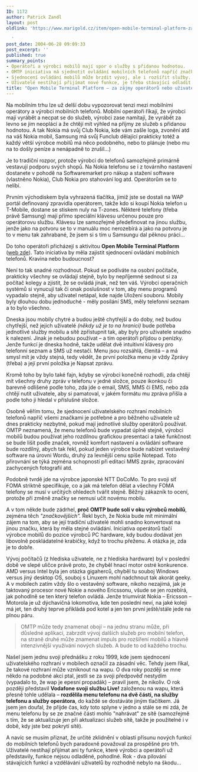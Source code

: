 ```yaml
---
ID: 1172
author: Patrick Zandl
layout: post
oldlink: 'https://www.marigold.cz/item/open-mobile-terminal-platform-za-zajmy-operatoru-nebo-uzivatelu

  '
post_date: 2004-06-28 09:09:33
post_excerpt: ''
published: true
summary_points:
- Operátoři a výrobci mobilů mají spor o služby s přidanou hodnotou.
- OMTP iniciativa má sjednotit ovládání mobilních telefonů napříč značkami.
- Sjednocení ovládání mobilů může brzdit vývoj, ale i rozšířit služby.
- Uživatelé nestíhají přijímat nové funkce, je třeba stávající odladit.
title: "Open Mobile Terminal Platform – za zájmy operátorů nebo uživatelů?"
---
```


<p>
Na mobilním trhu lze už delší dobu vypozorovat tenzi mezi mobilními operátory a výrobci mobilních telefonů. Mobilní operátoři říkají, že výrobci mají vyrábět a necpat se do služeb, výrobci zase namítají, že vyrábět za levno se jim neoplácí a že chtějí mít výhled na příjmy ze služeb s přidanou hodnotou. A tak Nokia má svůj Club Nokia, kde vám zašle loga, zvonění atd na váš Nokia mobil, Samsung má svůj Funclub dělající prakticky totéž a každý větší výrobce mobilů má něco podobného, nebo to plánuje (nebo mu na to došly peníze a nenápadně to zrušil...)</p>
<p>
Je to tradiční rozpor, protože výrobci do telefonů samozřejmě primárně vestavují podporu svých shopů. Na Nokia telefonu se i z továrního nastavení dostanete v pohodě na Softwaremarket pro nákup a stažení software (vlastněno Nokia), Club Nokia pro stahování log atd. Operátorům se to nelíbí. </p>
<p>
Prvním východiskem byla vyhrazená tlačítka, jimiž jste se dostali na WAP portál definovaný zpravidla operátorem, takže kdo si koupí Nokia telefon u T-Mobile, dostane se stiskem nuly na T-zones. Některé telefony (třeba právě Samsung) mají přímo speciální klávesu určenou pouze pro operátorovu službu. Klávesu lze samozřejmě předefinovat na jinou službu, jenže jako na potvoru se to v manuálu moc nerozebírá a jako na potvoru je to v menu tak zahrabané, že jsem si s tím u Samsungu dal pěknou práci... </p>
<p>
Do toho operátoři přicházejí s aktivitou <strong>Open Mobile Terminal Platform </strong>(<a href="http://www.omtp.org/">web zde</a>). Tato iniciativa by měla zajistit sjednocení ovládání mobilních telefonů. Kravina nebo budoucnost? </p>

<!--more--><p>
Není to tak snadné rozhodnout. Pokud se podíváte na osobní počítače, prakticky všechny se ovládají stejně, bylo by nepříjemné sednout si za počítač kolegy a zjistit, že se ovládá jinak, než ten váš. Výrobci operačních systémů si vynucují tak či onak poslušnost v tom, aby menu programů vypadalo stejně, aby uživatel netápal, kde najde Uložení souboru. Mobily byly dlouhou dobu jednoduché - měly posílání SMS, měly telefonní seznam a to bylo všechno. </p>
<p>
Dneska jsou mobily chytré a budou ještě chytřejší a do doby, než budou chytřejší, než jejich uživatelé <em>(někdy už je to na hranici)</em> bude potřeba jednotlivé služby mobilu a sítě zpřístupnit tak, aby byly pro uživatele snadno k nalezení. Jinak je nebudou používat &#8211; a tím operátoři přijdou o penízky. Jenže funkcí je dneska hodně, takže udělat dvě intuitivní klávesy pro telefonní seznam a SMS už nestačí. Menu jsou rozsáhlá, členitá &#8211; a má smysl mít je vždy stejná, tedy vědět, že první položka menu je vždy Zprávy (třeba) a její první položka je Napsat zprávu. </p>
<p>
Kromě toho by bylo také fajn, kdyby se výrobci konečně rozhodli, zda chtějí mít všechny druhy zpráv v telefonu v jedné složce, pouze ikonkou či barevně odlišené podle toho, zda jde o email, SMS, MMS či EMS, nebo zda chtějí nutit uživatele, aby si pamatoval, v jakém formátu mu zpráva přišla a podle toho ji hledal v příslušné složce. </p>
<p>
Osobně věřím tomu, že sjednocení uživatelského rozhraní mobilních telefonů napříč všemi značkami je potřebné a pro běžného uživatele už dnes prakticky nezbytné, pokud mají jednotlivé služby operátorů používat. OMTP neznamená, že menu telefonů bude vypadat úplně stejně, výrobci mobilů budou používat jeho rozdílnou grafickou presentaci a také funkčnost se bude lišit podle značek, rovněž komfort nastavení a ovládání software bude rozdílný, abych tak řekl, pokud jeden výrobce bude nabízet vestavěný software na úrovni Wordu, druhý za levnější cenu spíše Notepad. Toto přirovnání se týká zejména schopností při editaci MMS zpráv, zpracování zachycených fotografií atd. </p>
<p>
Podobně tvrdě jde na výrobce japonské NTT DoCoMo. To pro svoji síť FOMA striktně specifikuje, co a jak má telefon dělat a všechny FOMA telefony se musí v určitých ohledech tvářit stejně. Běžný zákazník to ocení, protože při změně značky se nemusí učit novému mobilu. </p>
<p>
A v tom někde bude zádrhel, <strong>proč OMTP bude solí v oku výrobců mobilů</strong>, zejména těch <em>&quot;značkovějších&quot;.</em> Řekl bych, že Nokia bude mít minimální zájem na tom, aby se její tradiční uživatelé mohli snadno konvertovat na jinou značku, která by měla stejné ovládání. Iniciativa operátorů tlačí výrobce mobilů do pozice výrobců PC hardware, kdy budou dodávat jen libovolně poskládatelné krabičky, když to trochu přeženu. A otázka je, zda je to dobře. </p>
<p>
Vývoj počítačů (z hlediska uživatele, ne z hlediska hardware) byl v poslední době ve slepé uličce právě proto, že chyběl hnací motor ostré konkurence. AMD versus Intel byla jen otázka gigaherců, chyběl tu souboj Windows versus jiný desktop OS, souboj s Linuxem mohl nadchnout tak akorát geeky. A v mobilech zatím vždy šlo o vestavěný software, nikoho nezajímá, jak je taktovaný procesor nové Nokie a nového Ericssonu, všude se jen rozebírá, jak pohodlně se ten který telefon ovládá. Jenže triumvirát Nokia &#8211; Ericsson &#8211; Motorola je už dýchavičná lokomotiva, kde ten poslední neví, na jaké koleji má jet, ten druhý teprve přikládá pod kotel a jen ten první ještě/stále jede na plnou páru. </p>

<blockquote dir="ltr" style="MARGIN-RIGHT: 0px"><p>
OMTP může tedy znamenat obojí &#8211; na jednu stranu může, při důsledné aplikaci, zabrzdit vývoj dalších služeb pro mobilní telefon, na straně druhé může znamenat impuls pro rozšíření mobilů a hlavně intenzivnější využívání nových služeb. A bude to od každého trochu. </p>
</blockquote>
<p>
Našel jsem jednu svoji přednášku z roku 1999, kde jsem sjednocení uživatelského rozhraní v mobilech označil za zásadní věc. Tehdy jsem říkal, že takové rozhraní může vzniknout na wapu. O dva roky později se mne někdo na podobné akci ptal, jestli se za svoji předpověď nestydím (vypadalo to, že wap je epesní propadák) &#8211; pravil jsem, že nikoliv. O rok později představil <strong>Vodafone svoji službu Live!</strong> založenou na wapu, která přesně tohle udělala &#8211; <strong>rozdělila menu telefonu na dvě části, na služby telefonu a služby operátora</strong>, do každé se dostáváte jiným tlačítkem. Já jsem jen doufal, že přijde čas, kdy toto splyne v jedno a stále se mi zdá, že menu telefonu by se ze značné části mohlo &quot;nahrávat&quot; ze sítě (samozřejmě s tím, že se aktualizuje jen při aktualizaci služeb sítě, takže je použitelné i v době, kdy jste bez pokrytí sítě).</p>
<p>
A navíc se musím přiznat, že určité zklidnění v oblasti přísunu nových funkcí do mobilních telefonů bych paradoxně považoval za prospěšné pro trh. Uživatelé nestíhají přijímat ani ty funkce, které výrobci a operátoři už představily, funkce nejsou odladěné, pohodlné. Rok - dva pilování stávajících funkcí a vzdělávání uživatelů by rozhodně nebylo na škodu... </p>